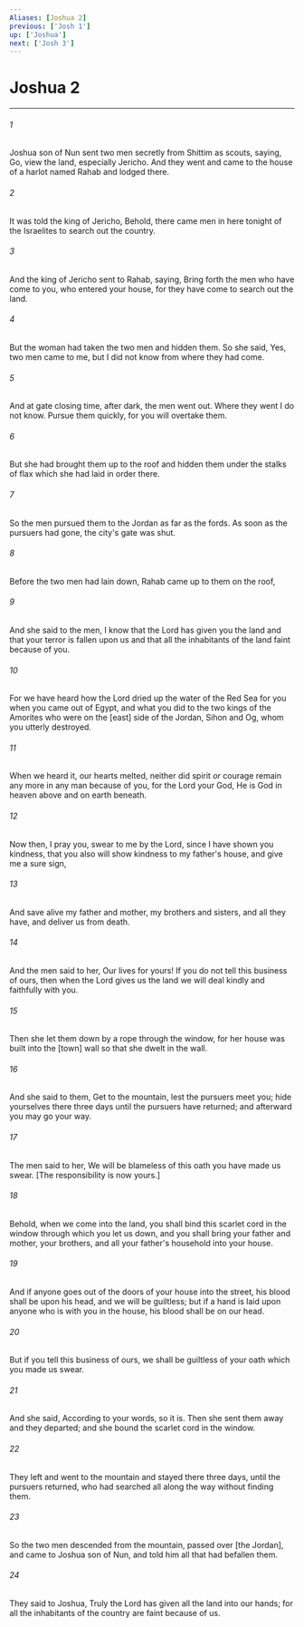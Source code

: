 ```yaml
---
Aliases: [Joshua 2]
previous: ['Josh 1']
up: ['Joshua']
next: ['Josh 3']
---
```

# Joshua 2

***














###### 1 






Joshua son of Nun sent two men secretly from Shittim as scouts, saying, Go, view the land, especially Jericho. And they went and came to the house of a harlot named Rahab and lodged there. 













###### 2 






It was told the king of Jericho, Behold, there came men in here tonight of the Israelites to search out the country. 













###### 3 






And the king of Jericho sent to Rahab, saying, Bring forth the men who have come to you, who entered your house, for they have come to search out the land. 













###### 4 






But the woman had taken the two men and hidden them. So she said, Yes, two men came to me, but I did not know from where they had come. 













###### 5 






And at gate closing time, after dark, the men went out. Where they went I do not know. Pursue them quickly, for you will overtake them. 













###### 6 






But she had brought them up to the roof and hidden them under the stalks of flax which she had laid in order there. 













###### 7 






So the men pursued them to the Jordan as far as the fords. As soon as the pursuers had gone, the city's gate was shut. 













###### 8 






Before the two men had lain down, Rahab came up to them on the roof, 













###### 9 






And she said to the men, I know that the Lord has given you the land and that your terror is fallen upon us and that all the inhabitants of the land faint because of you. 













###### 10 






For we have heard how the Lord dried up the water of the Red Sea for you when you came out of Egypt, and what you did to the two kings of the Amorites who were on the [east] side of the Jordan, Sihon and Og, whom you utterly destroyed. 













###### 11 






When we heard it, our hearts melted, neither did spirit _or_ courage remain any more in any man because of you, for the Lord your God, He is God in heaven above and on earth beneath. 













###### 12 






Now then, I pray you, swear to me by the Lord, since I have shown you kindness, that you also will show kindness to my father's house, and give me a sure sign, 













###### 13 






And save alive my father and mother, my brothers and sisters, and all they have, and deliver us from death. 













###### 14 






And the men said to her, Our lives for yours! If you do not tell this business of ours, then when the Lord gives us the land we will deal kindly and faithfully with you. 













###### 15 






Then she let them down by a rope through the window, for her house was built into the [town] wall so that she dwelt in the wall. 













###### 16 






And she said to them, Get to the mountain, lest the pursuers meet you; hide yourselves there three days until the pursuers have returned; and afterward you may go your way. 













###### 17 






The men said to her, We will be blameless of this oath you have made us swear. [The responsibility is now yours.] 













###### 18 






Behold, when we come into the land, you shall bind this scarlet cord in the window through which you let us down, and you shall bring your father and mother, your brothers, and all your father's household into your house. 













###### 19 






And if anyone goes out of the doors of your house into the street, his blood shall be upon his head, and we will be guiltless; but if a hand is laid upon anyone who is with you in the house, his blood shall be on our head. 













###### 20 






But if you tell this business of ours, we shall be guiltless of your oath which you made us swear. 













###### 21 






And she said, According to your words, so it is. Then she sent them away and they departed; and she bound the scarlet cord in the window. 













###### 22 






They left and went to the mountain and stayed there three days, until the pursuers returned, who had searched all along the way without finding them. 













###### 23 






So the two men descended from the mountain, passed over [the Jordan], and came to Joshua son of Nun, and told him all that had befallen them. 













###### 24 






They said to Joshua, Truly the Lord has given all the land into our hands; for all the inhabitants of the country are faint because of us.
